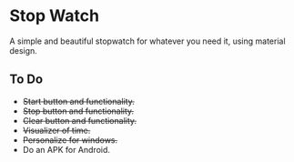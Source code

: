# Stop Watch

A simple and beautiful stopwatch for whatever you need it, using material design.

## To Do
- ~~Start button and functionality.~~
- ~~Stop button and functionality.~~
- ~~Clear button and functionality.~~
- ~~Visualizer of time.~~
- ~~Personalize for windows.~~
- Do an APK for Android.